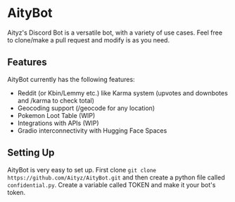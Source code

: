 # AityBot
Aityz's Discord Bot is a versatile bot, with a variety of use cases. Feel free to clone/make a pull request and modify is as you need.
## Features
AityBot currently has the following features:
- Reddit (or Kbin/Lemmy etc.) like Karma system (upvotes and downbotes and /karma to check total)
- Geocoding support (/geocode for any location)
- Pokemon Loot Table (WIP)
- Integrations with APIs (WIP)
- Gradio interconnectivity with Hugging Face Spaces
## Setting Up
AityBot is very easy to set up. First clone `git clone https://github.com/Aityz/AityBot.git` and then create a python file called `confidential.py`. Create a variable called TOKEN and make it your bot's token.